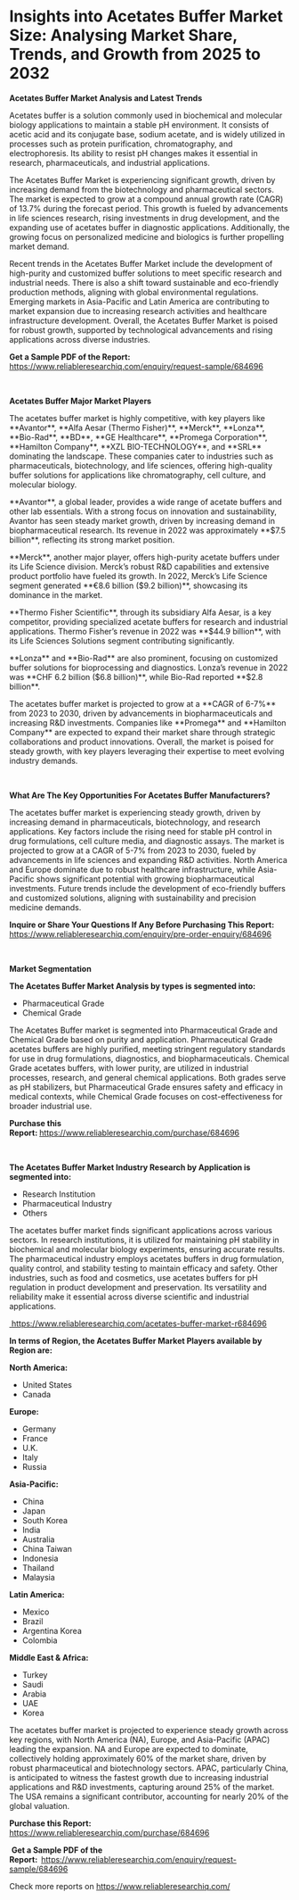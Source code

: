 <p><h1>Insights into Acetates Buffer Market Size: Analysing Market Share, Trends, and Growth from 2025 to 2032</h1></p><p><strong>Acetates Buffer Market Analysis and Latest Trends</strong></p>
<p><p>Acetates buffer is a solution commonly used in biochemical and molecular biology applications to maintain a stable pH environment. It consists of acetic acid and its conjugate base, sodium acetate, and is widely utilized in processes such as protein purification, chromatography, and electrophoresis. Its ability to resist pH changes makes it essential in research, pharmaceuticals, and industrial applications.</p><p>The Acetates Buffer Market is experiencing significant growth, driven by increasing demand from the biotechnology and pharmaceutical sectors. The market is expected to grow at a compound annual growth rate (CAGR) of 13.7% during the forecast period. This growth is fueled by advancements in life sciences research, rising investments in drug development, and the expanding use of acetates buffer in diagnostic applications. Additionally, the growing focus on personalized medicine and biologics is further propelling market demand.</p><p>Recent trends in the Acetates Buffer Market include the development of high-purity and customized buffer solutions to meet specific research and industrial needs. There is also a shift toward sustainable and eco-friendly production methods, aligning with global environmental regulations. Emerging markets in Asia-Pacific and Latin America are contributing to market expansion due to increasing research activities and healthcare infrastructure development. Overall, the Acetates Buffer Market is poised for robust growth, supported by technological advancements and rising applications across diverse industries.</p></p>
<p><strong>Get a Sample PDF of the Report:&nbsp;</strong> <a href="https://www.reliableresearchiq.com/enquiry/request-sample/684696?utm_campaign=1581&utm_medium=2&utm_source=Github&utm_content=ia&utm_term=20012025&utm_id=acetates-buffer">https://www.reliableresearchiq.com/enquiry/request-sample/684696</a></p>
<p>&nbsp;</p>
<p><strong>Acetates Buffer Major Market Players</strong></p>
<p><p>The acetates buffer market is highly competitive, with key players like **Avantor**, **Alfa Aesar (Thermo Fisher)**, **Merck**, **Lonza**, **Bio-Rad**, **BD**, **GE Healthcare**, **Promega Corporation**, **Hamilton Company**, **XZL BIO-TECHNOLOGY**, and **SRL** dominating the landscape. These companies cater to industries such as pharmaceuticals, biotechnology, and life sciences, offering high-quality buffer solutions for applications like chromatography, cell culture, and molecular biology.</p><p>**Avantor**, a global leader, provides a wide range of acetate buffers and other lab essentials. With a strong focus on innovation and sustainability, Avantor has seen steady market growth, driven by increasing demand in biopharmaceutical research. Its revenue in 2022 was approximately **$7.5 billion**, reflecting its strong market position.</p><p>**Merck**, another major player, offers high-purity acetate buffers under its Life Science division. Merck’s robust R&D capabilities and extensive product portfolio have fueled its growth. In 2022, Merck’s Life Science segment generated **€8.6 billion ($9.2 billion)**, showcasing its dominance in the market.</p><p>**Thermo Fisher Scientific**, through its subsidiary Alfa Aesar, is a key competitor, providing specialized acetate buffers for research and industrial applications. Thermo Fisher’s revenue in 2022 was **$44.9 billion**, with its Life Sciences Solutions segment contributing significantly.</p><p>**Lonza** and **Bio-Rad** are also prominent, focusing on customized buffer solutions for bioprocessing and diagnostics. Lonza’s revenue in 2022 was **CHF 6.2 billion ($6.8 billion)**, while Bio-Rad reported **$2.8 billion**.</p><p>The acetates buffer market is projected to grow at a **CAGR of 6-7%** from 2023 to 2030, driven by advancements in biopharmaceuticals and increasing R&D investments. Companies like **Promega** and **Hamilton Company** are expected to expand their market share through strategic collaborations and product innovations. Overall, the market is poised for steady growth, with key players leveraging their expertise to meet evolving industry demands.</p></p>
<p>&nbsp;</p>
<p><strong>What Are The Key Opportunities For Acetates Buffer Manufacturers?</strong></p>
<p><p>The acetates buffer market is experiencing steady growth, driven by increasing demand in pharmaceuticals, biotechnology, and research applications. Key factors include the rising need for stable pH control in drug formulations, cell culture media, and diagnostic assays. The market is projected to grow at a CAGR of 5-7% from 2023 to 2030, fueled by advancements in life sciences and expanding R&D activities. North America and Europe dominate due to robust healthcare infrastructure, while Asia-Pacific shows significant potential with growing biopharmaceutical investments. Future trends include the development of eco-friendly buffers and customized solutions, aligning with sustainability and precision medicine demands.</p></p>
<p><strong>Inquire or Share Your Questions If Any Before Purchasing This Report:</strong> <a href="https://www.reliableresearchiq.com/enquiry/pre-order-enquiry/684696?utm_campaign=1581&utm_medium=2&utm_source=Github&utm_content=ia&utm_term=20012025&utm_id=acetates-buffer">https://www.reliableresearchiq.com/enquiry/pre-order-enquiry/684696</a></p>
<p>&nbsp;</p>
<p><strong>Market Segmentation</strong></p>
<p><strong>The Acetates Buffer Market Analysis by types is segmented into:</strong></p>
<p><ul><li>Pharmaceutical Grade</li><li>Chemical Grade</li></ul></p>
<p><p>The Acetates Buffer market is segmented into Pharmaceutical Grade and Chemical Grade based on purity and application. Pharmaceutical Grade acetates buffers are highly purified, meeting stringent regulatory standards for use in drug formulations, diagnostics, and biopharmaceuticals. Chemical Grade acetates buffers, with lower purity, are utilized in industrial processes, research, and general chemical applications. Both grades serve as pH stabilizers, but Pharmaceutical Grade ensures safety and efficacy in medical contexts, while Chemical Grade focuses on cost-effectiveness for broader industrial use.</p></p>
<p><strong>Purchase this Report:&nbsp;</strong><a href="https://www.reliableresearchiq.com/purchase/684696?utm_campaign=1581&utm_medium=2&utm_source=Github&utm_content=ia&utm_term=20012025&utm_id=acetates-buffer">https://www.reliableresearchiq.com/purchase/684696</a></p>
<p>&nbsp;</p>
<p><strong>The Acetates Buffer Market Industry Research by Application is segmented into:</strong></p>
<p><ul><li>Research Institution</li><li>Pharmaceutical Industry</li><li>Others</li></ul></p>
<p><p>The acetates buffer market finds significant applications across various sectors. In research institutions, it is utilized for maintaining pH stability in biochemical and molecular biology experiments, ensuring accurate results. The pharmaceutical industry employs acetates buffers in drug formulation, quality control, and stability testing to maintain efficacy and safety. Other industries, such as food and cosmetics, use acetates buffers for pH regulation in product development and preservation. Its versatility and reliability make it essential across diverse scientific and industrial applications.</p></p>
<p><a href="https://www.reliableresearchiq.com/acetates-buffer-market-r684696?utm_campaign=1581&utm_medium=2&utm_source=Github&utm_content=ia&utm_term=20012025&utm_id=acetates-buffer">&nbsp;https://www.reliableresearchiq.com/acetates-buffer-market-r684696</a></p>
<p><strong>In terms of Region, the Acetates Buffer Market Players available by Region are:</strong></p>
<p>
    <p> <strong> North America: </strong>
        <ul>
            <li>United States</li>
            <li>Canada</li>
        </ul>
        </p> 
    <p> <strong> Europe: </strong>
        <ul>
            <li>Germany</li>
            <li>France</li>
            <li>U.K.</li>
            <li>Italy</li>
            <li>Russia</li>
        </ul>
        </p> 
    <p> <strong> Asia-Pacific: </strong>
        <ul>
            <li>China</li>
            <li>Japan</li>
            <li>South Korea</li>
            <li>India</li>
            <li>Australia</li>
            <li>China Taiwan</li>
            <li>Indonesia</li>
            <li>Thailand</li>
            <li>Malaysia</li>
        </ul>
        </p> 
    <p> <strong> Latin America: </strong>
        <ul>
            <li>Mexico</li>
            <li>Brazil</li>
            <li>Argentina Korea</li>
            <li>Colombia</li>
        </ul>
        </p> 
    <p> <strong> Middle East & Africa: </strong>
        <ul>
            <li>Turkey</li>
            <li>Saudi</li>
            <li>Arabia</li>
            <li>UAE</li>
            <li>Korea</li>
        </ul>
    </p>
    </p>
<p><p>The acetates buffer market is projected to experience steady growth across key regions, with North America (NA), Europe, and Asia-Pacific (APAC) leading the expansion. NA and Europe are expected to dominate, collectively holding approximately 60% of the market share, driven by robust pharmaceutical and biotechnology sectors. APAC, particularly China, is anticipated to witness the fastest growth due to increasing industrial applications and R&D investments, capturing around 25% of the market. The USA remains a significant contributor, accounting for nearly 20% of the global valuation.</p></p>
<p><strong>Purchase this Report: </strong><a href="https://www.reliableresearchiq.com/purchase/684696?utm_campaign=1581&utm_medium=2&utm_source=Github&utm_content=ia&utm_term=20012025&utm_id=acetates-buffer">https://www.reliableresearchiq.com/purchase/684696</a></p>
<p>&nbsp;<strong>Get a Sample PDF of the Report:&nbsp;&nbsp;</strong><a href="https://www.reliableresearchiq.com/enquiry/request-sample/684696?utm_campaign=1581&utm_medium=2&utm_source=Github&utm_content=ia&utm_term=20012025&utm_id=acetates-buffer">https://www.reliableresearchiq.com/enquiry/request-sample/684696</a></p>
<p><strong></strong></p>
<p>Check more reports on <a href="https://www.reliableresearchiq.com/?utm_campaign=1581&utm_medium=2&utm_source=Github&utm_content=ia&utm_term=20012025&utm_id=acetates-buffer">https://www.reliableresearchiq.com/</a></p>